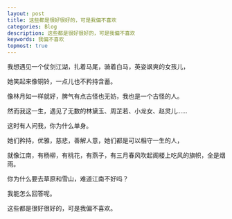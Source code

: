 ```yaml
---
layout: post
title: 这些都是很好很好的，可是我偏不喜欢
categories: Blog
description: 这些都是很好很好的，可是我偏不喜欢
keywords: 我偏不喜欢
topmost: true
---
```


我想遇见一个仗剑江湖，扎着马尾，骑着白马，英姿飒爽的女孩儿，

她笑起来像铜铃，一点儿也不矜持含蓄。

像林月如一样就好，脾气有点古怪也无妨，我也是一个古怪的人。

然而我这一生，遇见了无数的林黛玉、周芷若、小龙女、赵灵儿……

这时有人问我，你为什么单身。

她们矜持，优雅，慈悲，善解人意，她们都是可以相守一生的人，

就像江南，有杨柳，有桃花，有燕子，有三月春风吹起阁楼上吃风的旗帜，全是烟雨。

你为什么要去草原和雪山，难道江南不好吗？

我能怎么回答呢。

这些都是很好很好的，可是我偏不喜欢。
